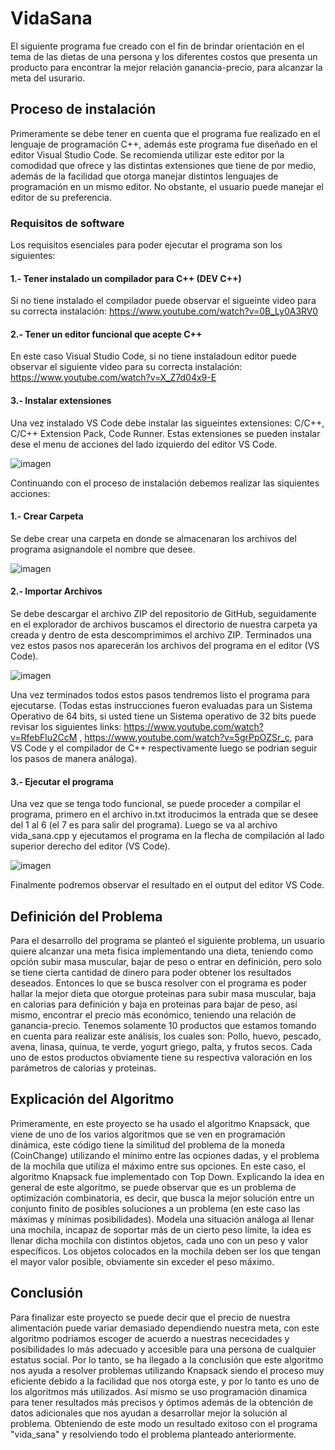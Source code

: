 # VidaSana

El siguiente programa fue creado con el fin de brindar orientación en el tema de las dietas 
de una persona y los diferentes costos que presenta un producto para encontrar la mejor relación
ganancia-precio, para alcanzar la meta del usurario.

## Proceso de instalación

Primeramente se debe tener en cuenta que el programa fue realizado en el lenguaje de programación C++,
además este programa fue diseñado en el editor Visual Studio Code. Se recomienda utilizar este editor 
por la comodidad que ofrece y las distintas extensiones que tiene de por medio, además de la facilidad
que otorga manejar distintos lenguajes de programación en un mismo editor. No obstante, el usuario puede
manejar el editor de su preferencia.

### Requisitos de software

Los requisitos esenciales para poder ejecutar el programa son los siguientes:

#### 1.- Tener instalado un compilador para C++ (DEV C++) 
Si no tiene instalado el compilador puede observar el sigueinte video para su 
correcta instalación: https://www.youtube.com/watch?v=0B_Ly0A3RV0

#### 2.- Tener un editor funcional que acepte C++
En este caso Visual Studio Code, si no tiene instaladoun editor puede observar el 
siguiente video para su correcta instalación: https://www.youtube.com/watch?v=X_Z7d04x9-E

#### 3.- Instalar extensiones
Una vez instalado VS Code debe instalar las sigueintes extensiones: C/C++, C/C++ Extension Pack, Code Runner.
Estas extensiones se pueden instalar dese el menu de acciones del lado izquierdo del editor VS Code.

![imagen](https://user-images.githubusercontent.com/90929324/167324671-19222b16-e4c6-44a7-99a0-9e8ffef3c957.png)

Continuando con el proceso de instalación debemos realizar las siquientes acciones:

#### 1.- Crear Carpeta
Se debe crear una carpeta en donde se almacenaran los archivos del programa asignandole el nombre que desee.


![imagen](https://user-images.githubusercontent.com/90929324/167324711-262b7616-05a9-4383-8dcf-d4c44d313be8.png)


#### 2.- Importar Archivos
Se debe descargar el archivo ZIP del repositorio de GitHub, seguidamente en el explorador de archivos buscamos el directorio 
de nuestra carpeta ya creada y dentro de esta descomprimimos el archivo ZIP. Terminados una vez estos pasos nos aparecerán 
los archivos del programa en el editor (VS Code).


![imagen](https://user-images.githubusercontent.com/90929324/167324597-9da71de3-f413-42c5-ba30-7cc98a5113ff.png)


Una vez terminados todos estos pasos tendremos listo el programa para ejecutarse.
(Todas estas instrucciones fueron evaluadas para un Sistema Operativo de 64 bits,
si usted tiene un Sistema operativo de 32 bits puede revisar los siguientes links: 
https://www.youtube.com/watch?v=RfebFlu2CcM , https://www.youtube.com/watch?v=5grPpOZSr_c, para VS Code y el compilador de C++
respectivamente luego se podrian seguir los pasos de manera análoga).


#### 3.- Ejecutar el programa
Una vez que se tenga todo funcional, se puede proceder a compilar el programa, primero en el archivo in.txt itroducimos 
la entrada que se desee del 1 al 6 (el 7 es para salir del programa).
Luego se va al archivo vida_sana.cpp y ejecutamos el programa en la flecha de compilación al lado superior derecho del editor (VS Code). 


![imagen](https://user-images.githubusercontent.com/90929324/167505358-5001ffde-f964-436d-880b-d96c80fb738d.png)


Finalmente podremos observar el resultado en el output del editor VS Code.


## Definición del Problema
Para el desarrollo del programa se planteó el siguiente problema, un usuario quiere alcanzar una meta fisica implementando una dieta,
teniendo como opción subir masa muscular, bajar de peso o entrar en definición, pero solo se tiene cierta cantidad de dinero para poder 
obtener los resultados deseados. Entonces lo que se busca resolver con el programa es poder hallar la mejor dieta que otorgue proteinas para 
subir masa muscular, baja en calorias para definición y baja en proteinas para bajar de peso, así mismo, encontrar el precio más económico, teniendo 
una relación de ganancia-precio. Tenemos solamente 10 productos que estamos tomando en cuenta para realizar este análisis, los cuales son:
Pollo, huevo, pescado, avena, linasa, quinua, te verde, yogurt griego, palta, y frutos secos. 
Cada uno de estos productos obviamente tiene su respectiva valoración en los parámetros de calorias y proteinas.


## Explicación del Algoritmo
Primeramente, en este proyecto se ha usado el algoritmo Knapsack, que viene de uno de los varios algoritmos que se ven en programación 
dinámica, este código tiene la similitud del problema de la moneda (CoinChange) utilizando el mínimo entre las ocpiones dadas,
y el problema de la mochila que utiliza el máximo entre sus opciones. En este caso, el algoritmo Knapsack fue implementado con Top Down.
Explicando la idea en general de este algoritmo, se puede observar que es un problema de optimización combinatoria, es decir, que
busca la mejor solución entre un conjunto finito de posibles soluciones a un problema (en este caso las máximas y mínimas posibilidades).
Modela una situación análoga al llenar una mochila, incapaz de soportar más de un cierto peso límite, la idea es llenar dicha mochila con 
distintos objetos, cada uno con un peso y valor específicos. Los objetos colocados en la mochila deben ser los que tengan el mayor valor
posible, obviamente sin exceder el peso máximo.

## Conclusión 
Para finalizar este proyecto se puede decir que el precio de nuestra alimentación puede variar demasiado dependiendo 
nuestra meta, con este algoritmo podriamos escoger de acuerdo a nuestras nececidades y posibilidades lo más adecuado 
y accesible para una persona de cualquier estatus social. 
Por lo tanto, se ha llegado a la conclusión que este algoritmo nos ayuda a resolver problemas utilizando Knapsack 
siendo el proceso muy eficiente debido a la facilidad que nos otorga este, y por lo tanto es uno de los algoritmos
más utilizados. Así mismo se uso programación dinamica para tener resultados más precisos y óptimos además de la obtención de 
datos adicionales que nos ayudan a desarrollar mejor la solución al problema. Obteniendo de este modo un resultado exitoso 
con el programa "vida_sana" y resolviendo todo el problema planteado anteriormente. 







